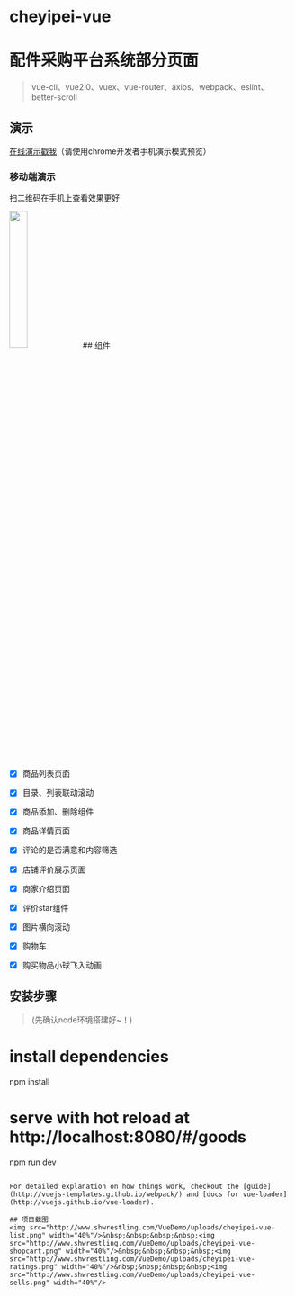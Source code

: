 # cheyipei-vue
# 配件采购平台系统部分页面

> vue-cli、vue2.0、vuex、vue-router、axios、webpack、eslint、better-scroll

## 演示 
<a href="http://www.shwrestling.com/VueDemo/dist/index.html#/goods" target=_blank>在线演示戳我</a>（请使用chrome开发者手机演示模式预览）

### 移动端演示
扫二维码在手机上查看效果更好

<img src="http://www.shwrestling.com/VueDemo/uploads/cheyipei-vue-url.png" width="25%">
## 组件

- [x] 商品列表页面
- [x] 目录、列表联动滚动
- [x] 商品添加、删除组件

- [x] 商品详情页面
- [x] 评论的是否满意和内容筛选
- [x] 店铺评价展示页面
- [x] 商家介绍页面
- [x] 评价star组件
- [x] 图片横向滚动

- [x] 购物车
- [x] 购买物品小球飞入动画

## 安装步骤
>(先确认node环境搭建好~！)

# install dependencies
npm install

# serve with hot reload at http://localhost:8080/#/goods
npm run dev

```

For detailed explanation on how things work, checkout the [guide](http://vuejs-templates.github.io/webpack/) and [docs for vue-loader](http://vuejs.github.io/vue-loader).

## 项目截图
<img src="http://www.shwrestling.com/VueDemo/uploads/cheyipei-vue-list.png" width="40%"/>&nbsp;&nbsp;&nbsp;&nbsp;<img src="http://www.shwrestling.com/VueDemo/uploads/cheyipei-vue-shopcart.png" width="40%"/>&nbsp;&nbsp;&nbsp;&nbsp;<img src="http://www.shwrestling.com/VueDemo/uploads/cheyipei-vue-ratings.png" width="40%"/>&nbsp;&nbsp;&nbsp;&nbsp;<img src="http://www.shwrestling.com/VueDemo/uploads/cheyipei-vue-sells.png" width="40%"/>
